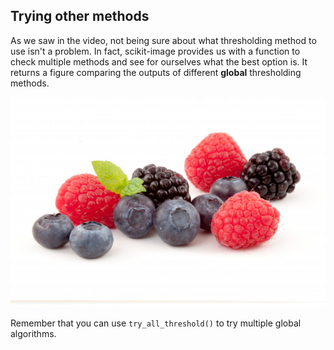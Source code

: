 ## Trying other methods

As we saw in the video, not being sure about what thresholding method to use isn't a problem. In fact, scikit-image provides us with a function to check multiple methods and see for ourselves what the best option is. It returns a figure comparing the outputs of different **global** thresholding methods.

![Forest fruits](../images/7.jpg)

<!-- Image loaded as `fruits_image`. -->

<!-- You will apply this function to this image, `matplotlib.pyplot` has been loaded as `plt`. -->
Remember that you can use `try_all_threshold()` to try multiple global algorithms.
<!-- 
### Instructions

- Import the try all function.

- Import the rgb to gray convertor function.

- Turn the fruits image to grayscale.

- Use the try all method on the grayscale image.
 -->